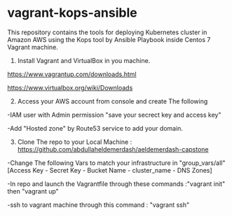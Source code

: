 # vagrant-kops-ansible

This repository contains the tools for deploying Kubernetes cluster in Amazon AWS using the Kops tool by Ansible Playbook inside Centos 7 Vagrant machine.


1. Install Vagrant and VirtualBox in you machine.

https://www.vagrantup.com/downloads.html

https://www.virtualbox.org/wiki/Downloads


2. Access your AWS account from console and create The following 

-IAM user with Admin permission "save your secrect key and access key"

-Add "Hosted zone" by Route53 service to add your domain.



3. Clone The repo to  your Local Machine : https://github.com/abdullaheldemerdash/aeldemerdash-capstone

-Change The following  Vars to match your infrastructure in "group_vars/all" [Access Key - Secret Key - Bucket Name - cluster_name - DNS Zones]

-In repo and launch the Vagrantfile through these commands :"vagrant init"  then "vagrant up"

-ssh to vagrant machine through this command : "vagrant ssh"
